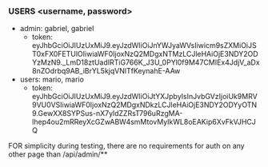 ### USERS <username, password>
- admin: gabriel, gabriel
  - token: eyJhbGciOiJIUzUxMiJ9.eyJzdWIiOiJnYWJyaWVsIiwicm9sZXMiOiJST0xFX0FETUlOIiwiaWF0IjoxNzQ2MDgxNTMzLCJleHAiOjE3NDY2ODYzMzN9._LmD18ztUadIRTiG766K_J3U_0PYl0f9M47CMIEx4JdjV_aDx8nZOdrbq9AB_iBrYL5kjqVNlTfKeynahE-AAw
- users: mario, mario
    - token: eyJhbGciOiJIUzUxMiJ9.eyJzdWIiOiJtYXJpbyIsInJvbGVzIjoiUk9MRV9VU0VSIiwiaWF0IjoxNzQ2MDgxNDkzLCJleHAiOjE3NDY2ODYyOTN9.GewXX8SYPSus-nX7yldZZRsT796uRzgMA-lhep4ou2mRReyXcGZwABW4smMtovMyIkWL8oEAKip6XvFkVJHCJQ

FOR simplicity during testing, there are no requirements for auth on any other page than /api/admin/**